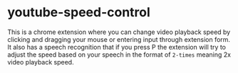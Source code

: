 # youtube-speed-control
This is a chrome extension where you can change video playback speed by clicking and dragging your mouse or entering input through extension form.
It also has a speech recognition that if you press P the extension will try to adjust the speed based on your speech in the format of `2-times` meaning 2x video playback speed.
